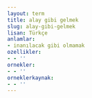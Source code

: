 ```yaml
---
layout: term
title: alay gibi gelmek
slug: alay-gibi-gelmek
lisan: Türkçe
anlamlar:
- inanılacak gibi olmamak
ozellikler:
- - ''
ornekler:
- - ''
orneklerkaynak:
- - ''
---
```

